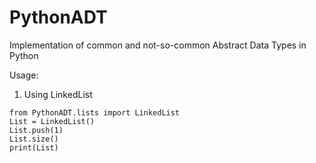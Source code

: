 # PythonADT
Implementation of common and not-so-common Abstract Data Types in Python

Usage:
 
1. Using LinkedList
~~~~
from PythonADT.lists import LinkedList
List = LinkedList()
List.push(1)
List.size()
print(List)
~~~~

